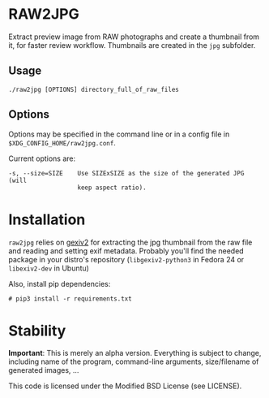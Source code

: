 RAW2JPG
=============

Extract preview image from RAW photographs and create a thumbnail from it, for
faster review workflow. Thumbnails are created in the `jpg` subfolder.

Usage
-----

    ./raw2jpg [OPTIONS] directory_full_of_raw_files

Options
-------

Options may be specified in the command line or in a config file in
`$XDG_CONFIG_HOME/raw2jpg.conf`.

Current options are:

    -s, --size=SIZE    Use SIZExSIZE as the size of the generated JPG (will
                       keep aspect ratio).


Installation
============

`raw2jpg` relies on [gexiv2](https://wiki.gnome.org/Projects/gexiv2) for
extracting the jpg thumbnail from the raw file and reading and setting exif
metadata.  Probably you'll find the needed package in your distro's repository
(`libgexiv2-python3` in Fedora 24 or `libexiv2-dev` in Ubuntu)

Also, install pip dependencies:

    # pip3 install -r requirements.txt


Stability
=========

**Important**: This is merely an alpha version. Everything is subject to
change, including name of the program, command-line arguments, size/filename of
generated images, ...

This code is licensed under the Modified BSD License (see LICENSE).
